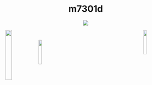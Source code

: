 <p align="center">
    <h1 align="center">m7301d</h1>
</p>
<p align="center">
  <img src="https://readme-typing-svg.herokuapp.com/?lines=Howdy;Welcome+to+my+profile!;Have+a+gander!&font=Fira%20Code&color=%23FFFF00&center=true&width=280&height=50">
</p>

<img align="left" src="https://static.wikia.nocookie.net/rijon/images/c/cb/349-Feebas.gif/revision/latest?cb=20231210071003" width="20%" style="display:inline;"><img align="right" src="https://i.gifer.com/5GpG.gif" width="14%" style="display:inline;"><br>


<img align="left" src="https://media1.giphy.com/media/v1.Y2lkPTc5MGI3NjExbWFrbTNvNzhsdHlpZDhnbTc2aGUyZGhlbm11NDgxcnp4cnVhamFpMiZlcD12MV9pbnRlcm5hbF9naWZfYnlfaWQmY3Q9cw/PAuDiTd7DLwYagLGH3/giphy.gif
" width="14%" style="display:inline;">